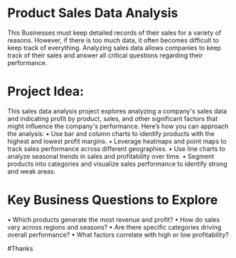 # Product Sales Data Analysis
This Businesses must keep detailed records of their sales for a variety of reasons. However, if there is too much data, it often becomes difficult to keep track of everything. Analyzing sales data allows companies to keep track of their sales and answer all critical questions regarding their performance.

# Project Idea:
This sales data analysis project explores analyzing a company's sales data and indicating profit by product, sales, and other significant factors that might influence the company's performance. Here’s how you can approach the analysis:
•	Use bar and column charts to identify products with the highest and lowest profit margins.
•	Leverage heatmaps and point maps to track sales performance across different geographies.
•	Use line charts to analyze seasonal trends in sales and profitability over time.
•	Segment products into categories and visualize sales performance to identify strong and weak areas.

# Key Business Questions to Explore
•	Which products generate the most revenue and profit?
•	How do sales vary across regions and seasons?
•	Are there specific categories driving overall performance?
•	What factors correlate with high or low profitability?

#Thanks


